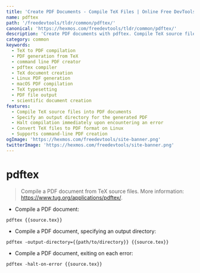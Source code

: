 ```yaml
---
title: 'Create PDF Documents - Compile TeX Files | Online Free DevTools by Hexmos'
name: pdftex
path: '/freedevtools/tldr/common/pdftex/'
canonical: 'https://hexmos.com/freedevtools/tldr/common/pdftex/'
description: 'Create PDF documents with pdftex. Compile TeX source files to PDF output with this command-line tool. Free online tool, no registration required.'
category: common
keywords:
  - TeX to PDF compilation
  - PDF generation from TeX
  - command line PDF creator
  - pdftex compiler
  - TeX document creation
  - Linux PDF generation
  - macOS PDF compilation
  - TeX typesetting
  - PDF file output
  - scientific document creation
features:
  - Compile TeX source files into PDF documents
  - Specify an output directory for the generated PDF
  - Halt compilation immediately upon encountering an error
  - Convert TeX files to PDF format on Linux
  - Supports command-line PDF creation
ogImage: 'https://hexmos.com/freedevtools/site-banner.png'
twitterImage: 'https://hexmos.com/freedevtools/site-banner.png'
---
```


# pdftex

> Compile a PDF document from TeX source files.
> More information: <https://www.tug.org/applications/pdftex/>.

- Compile a PDF document:

`pdftex {{source.tex}}`

- Compile a PDF document, specifying an output directory:

`pdftex -output-directory={{path/to/directory}} {{source.tex}}`

- Compile a PDF document, exiting on each error:

`pdftex -halt-on-error {{source.tex}}`
